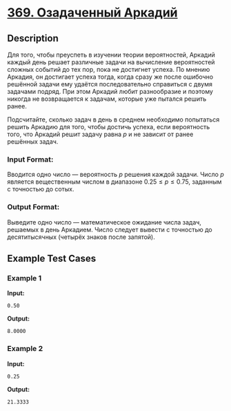 # [369. Озадаченный Аркадий](https://coderun.yandex.ru/problem/puzzled-arkady)

## Description

Для того, чтобы преуспеть в изучении теории вероятностей, Аркадий каждый день решает различные задачи на вычисление вероятностей сложных событий до тех пор, пока не достигнет успеха. По мнению Аркадия, он достигает успеха тогда, когда сразу же после ошибочно решённой задачи ему удаётся последовательно справиться с двумя задачами подряд. При этом Аркадий любит разнообразие и поэтому никогда не возвращается к задачам, которые уже пытался решить ранее.

Подсчитайте, сколько задач в день в среднем необходимо попытаться решить Аркадию для того, чтобы достичь успеха, если вероятность того, что Аркадий решит задачу равна $p$ и не зависит от ранее решённых задач.

### Input Format:

Вводится одно число — вероятность $p$ решения каждой задачи. Число $p$ является вещественным числом в диапазоне $0.25 \leqslant p \leqslant 0.75$, заданным с точностью до сотых.

### Output Format:

Выведите одно число — математическое ожидание числа задач, решаемых в день Аркадием. Число следует вывести с точностью до десятитысячных (четырёх знаков после запятой).



## Example Test Cases

### Example 1

**Input:**
```
0.50
```

**Output:**
```
8.0000

```

### Example 2

**Input:**
```
0.25

```

**Output:**
```
21.3333

```

